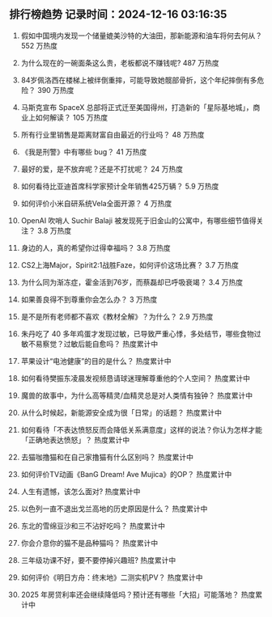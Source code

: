 
## 排行榜趋势 记录时间：2024-12-16 03:16:35
  
  1. 假如中国境内发现一个储量媲美沙特的大油田，那新能源和油车将何去何从？ 552 万热度
    
  2. 为什么现在的一碗面条这么贵，老板都说不赚钱呢? 487 万热度
    
  3. 84岁佩洛西在楼梯上被绊倒重摔，可能导致她髋部骨折，这个年纪摔倒有多危险？ 390 万热度
    
  4. 马斯克宣布 SpaceX 总部将正式迁至美国得州，打造新的「星际基地城」，商业上如何解读？ 105 万热度
    
  5. 所有行业里销售是距离财富自由最近的行业吗？ 48 万热度
    
  6. 《我是刑警》中有哪些 bug？ 41 万热度
    
  7. 最好的爱，是不放弃呢？还是不打扰呢？ 24 万热度
    
  8. 如何看待比亚迪首席科学家预计全年销售425万辆？ 5.9 万热度
    
  9. 如何评价小米自研系统Vela全面开源？ 4 万热度
    
  10. OpenAI 吹哨人 Suchir Balaji 被发现死于旧金山的公寓中，有哪些细节值得关注？ 3.8 万热度
    
  11. 身边的人，真的希望你过得幸福吗？ 3.8 万热度
    
  12. CS2上海Major，Spirit2:1战胜Faze，如何评价这场比赛？ 3.7 万热度
    
  13. 为什么同为渐冻症，霍金活到76岁，而蔡磊却已呼吸衰竭？ 3.4 万热度
    
  14. 如果善良得不到尊重你会怎么办？ 3 万热度
    
  15. 是不是所有老师都不喜欢《教材全解》？为什么？ 2.9 万热度
    
  16. 朱丹吃了 40 多年鸡蛋才发现过敏，已导致严重心悸，多处结节，哪些食物过敏不易察觉？过敏后能自愈吗？ 热度累计中
    
  17. 苹果设计“电池健康”的目的是什么？ 热度累计中
    
  18. 如何看待樊振东凌晨发视频恳请球迷理解尊重他的个人空间？ 热度累计中
    
  19. 魔兽的故事中，为什么高等精灵/血精灵总是对人类情有独钟？ 热度累计中
    
  20. 从什么时候起，新能源安全成为很「日常」的话题？ 热度累计中
    
  21. 如何看待「不表达愤怒反而会降低关系满意度」这样的说法？你认为怎样才能「正确地表达愤怒」？ 热度累计中
    
  22. 去猫咖撸猫和在自己家撸猫有什么区别吗？ 热度累计中
    
  23. 如何评价TV动画《BanG Dream! Ave Mujica》的OP？ 热度累计中
    
  24. 人生有遗憾，该怎么面对? 热度累计中
    
  25. 以色列一直不退出戈兰高地的历史原因是什么？ 热度累计中
    
  26. 东北的雪绵豆沙和三不沾好吃吗？ 热度累计中
    
  27. 你会介意你的猫不是品种猫吗？ 热度累计中
    
  28. 三年级功课不好，要不要停掉兴趣班? 热度累计中
    
  29. 如何评价《明日方舟：终末地》二测实机PV？ 热度累计中
    
  30. 2025 年房贷利率还会继续降低吗？预计还有哪些「大招」可能落地？ 热度累计中
    